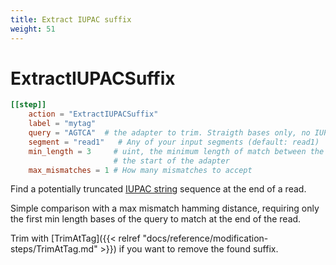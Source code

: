 ```yaml
---
title: Extract IUPAC suffix
weight: 51
---
```

# ExtractIUPACSuffix


```toml
[[step]]
    action = "ExtractIUPACSuffix"
    label = "mytag"
    query = "AGTCA"  # the adapter to trim. Straigth bases only, no IUPAC.
    segment = "read1"   # Any of your input segments (default: read1)
    min_length = 3     # uint, the minimum length of match between the end of the read and
                       # the start of the adapter
    max_mismatches = 1 # How many mismatches to accept
```

Find a potentially truncated [IUPAC string](https://doi.org/10.1093%2Fnar%2F13.9.3021) sequence at the end of a read.

Simple comparison with a max mismatch hamming distance, requiring only the first min length
bases of the query to match at the end of the read.

Trim with [TrimAtTag]({{< relref "docs/reference/modification-steps/TrimAtTag.md" >}}) if you want to remove the found suffix.
